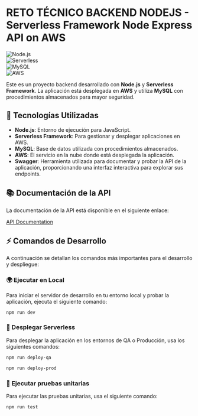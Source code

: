 # RETO TÉCNICO BACKEND NODEJS - Serverless Framework Node Express API on AWS 

![Node.js](https://img.shields.io/badge/Node.js-339933?style=flat&logo=node.js&logoColor=white)  
![Serverless](https://img.shields.io/badge/Serverless-FF9900?style=flat&logo=serverless&logoColor=white)  
![MySQL](https://img.shields.io/badge/MySQL-4479A1?style=flat&logo=mysql&logoColor=white)  
![AWS](https://img.shields.io/badge/AWS-232F3E?style=flat&logo=amazonaws&logoColor=white)  

Este es un proyecto backend desarrollado con **Node.js** y **Serverless Framework**. La aplicación está desplegada en **AWS** y utiliza **MySQL** con procedimientos almacenados para mayor seguridad.

## 🚀 Tecnologías Utilizadas

- **Node.js**: Entorno de ejecución para JavaScript.
- **Serverless Framework**: Para gestionar y desplegar aplicaciones en AWS.
- **MySQL**: Base de datos utilizada con procedimientos almacenados.
- **AWS**: El servicio en la nube donde está desplegada la aplicación.
- **Swagger**: Herramienta utilizada para documentar y probar la API de la aplicación, proporcionando una interfaz interactiva para explorar sus endpoints.

## 📚 Documentación de la API

La documentación de la API está disponible en el siguiente enlace:

[API Documentation](https://c2ev2mbevc.execute-api.us-east-1.amazonaws.com/api-docs/)

## ⚡ Comandos de Desarrollo

A continuación se detallan los comandos más importantes para el desarrollo y despliegue:

### 🌍 Ejecutar en Local

Para iniciar el servidor de desarrollo en tu entorno local y probar la aplicación, ejecuta el siguiente comando:

```bash
npm run dev
```

### 🚀 Desplegar Serverless

Para desplegar la aplicación en los entornos de QA o Producción, usa los siguientes comandos:

```bash
npm run deploy-qa
```
```bash
npm run deploy-prod
```

### 🧪 Ejecutar pruebas unitarias

Para ejecutar las pruebas unitarias, usa el siguiente comando:

```bash
npm run test
```

